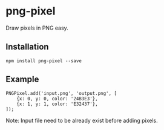 png-pixel
======

Draw pixels in PNG easy.

## Installation
    npm install png-pixel --save

## Example

    PNGPixel.add('input.png', 'output.png', [
        {x: 0, y: 0, color: '24B3E3'},
        {x: 1, y: 1, color: 'E32437'},
    ]);
    

Note: Input file need to be already exist before adding pixels.

    
    
    


